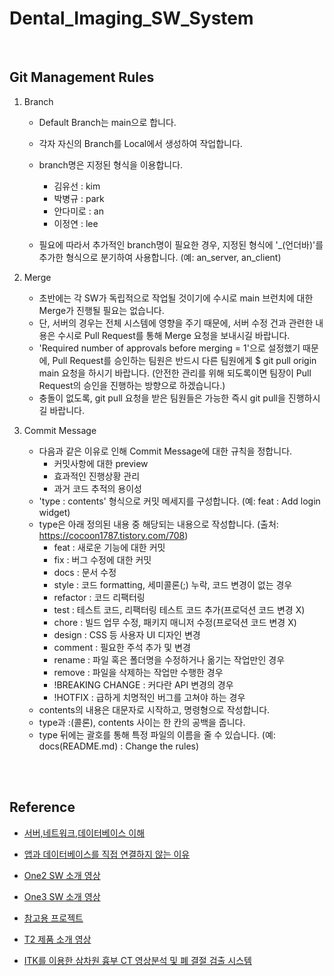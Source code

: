 # Dental_Imaging_SW_System

<br>


<h2>Git Management Rules</h2>

1. Branch

   - Default Branch는 main으로 합니다.

   - 각자 자신의 Branch를 Local에서 생성하여 작업합니다.
   - branch명은 지정된 형식을 이용합니다.
     - 김유선 : kim
     - 박병규 : park
     - 안다미로 : an
     - 이정연 : lee
   - 필요에 따라서 추가적인 branch명이 필요한 경우, 지정된 형식에 '_(언더바)'를 추가한 형식으로 분기하여 사용합니다. (예: an_server, an_client)

2. Merge

   - 초반에는 각 SW가 독립적으로 작업될 것이기에 수시로 main 브런치에 대한 Merge가 진행될 필요는 없습니다.
   - 단, 서버의 경우는 전체 시스템에 영향을 주기 때문에, 서버 수정 건과 관련한 내용은 수시로 Pull Request를 통해 Merge 요청을 보내시길 바랍니다.
   - 'Required number of approvals before merging = 1'으로 설정했기 때문에, Pull Request를 승인하는 팀원은 반드시 다른 팀원에게 $ git pull origin main 요청을 하시기 바랍니다. (안전한 관리를 위해 되도록이면 팀장이 Pull Request의 승인을 진행하는 방향으로 하겠습니다.)
   - 충돌이 없도록, git pull 요청을 받은 팀원들은 가능한 즉시 git pull을 진행하시길 바랍니다.

3. Commit Message

   - 다음과 같은 이유로 인해 Commit Message에 대한 규칙을 정합니다.
     - 커밋사항에 대한 preview
     - 효과적인 진행상황 관리
     - 과거 코드 추적의 용이성
   - 'type :  contents' 형식으로 커밋 메세지를 구성합니다. (예: feat : Add login widget)
   - type은 아래 정의된 내용 중 해당되는 내용으로 작성합니다.  (출처: https://cocoon1787.tistory.com/708)
     - feat : 새로운 기능에 대한 커밋
     - fix : 버그 수정에 대한 커밋
     - docs : 문서 수정
     - style : 코드 formatting, 세미콜론(;) 누락, 코드 변경이 없는 경우
     - refactor : 코드 리팩터링
     - test : 테스트 코드, 리팩터링 테스트 코드 추가(프로덕션 코드 변경 X)
     - chore : 빌드 업무 수정, 패키지 매니저 수정(프로덕션 코드 변경 X)
     - design : CSS 등 사용자 UI 디자인 변경
     - comment : 필요한 주석 추가 및 변경
     - rename : 파일 혹은 폴더명을 수정하거나 옮기는 작업만인 경우
     - remove : 파일을 삭제하는 작업만 수행한 경우
     - !BREAKING CHANGE : 커다란 API 변경의 경우
     - !HOTFIX : 급하게 치명적인 버그를 고쳐야 하는 경우
   - contents의 내용은 대문자로 시작하고, 명령형으로 작성합니다.
   - type과 :(콜론), contents 사이는 한 칸의 공백을 줍니다.
   - type 뒤에는 괄호를 통해 특정 파일의 이름을 줄 수 있습니다. (예: docs(README.md) : Change the rules)



<br><br>


<h2>Reference</h2>

- [서버,네트워크,데이터베이스 이해](https://www.youtube.com/watch?v=Pc6n6HgWU5c&list=LL&index=2)
- [앱과 데이터베이스를 직접 연결하지 않는 이유](https://www.youtube.com/watch?v=L7yW9OWTNP8&list=LL&index=1)
- [One2 SW 소개 영상](https://www.youtube.com/watch?v=sUYMXA47qPI)

- [One3 SW 소개 영상](https://www.youtube.com/watch?v=x1visphKCKU&t=1s)
- [참고용 프로젝트](https://www.youtube.com/watch?v=etaVUq96QHs)
- [T2 제품 소개 영상](https://www.youtube.com/watch?v=oZkie866IMc)

- [ITK를 이용한 삼차원 흉부 CT 영상분석 및 폐 결절 검출 시스템](https://www.slideshare.net/choiwookjin/wj-choi-itk-lung-image-analysis-cad)
